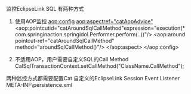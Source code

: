 监控EclipseLink SQL 有两种方式

1) 使用AOP监控
     <bean id="catAopAdvice" class="com.dianping.cat.aop.CatAopAroundAdvice" />
     <aop:config>
     <aop:aspectref="catAopAdvice">
     <aop:pointcutid="catAroundSqlCallMethod"expression="execution(* com.springinaction.springidol.Performer.perform(..))"/>
     <aop:around pointcut-ref="catAroundSqlCallMethod" method="aroundSqlCallMethod()"/>
     </aop:aspect>
     </aop:config>

  2) 不适用AOP，用户需要自定义SQL的Call Method
  CalSqlTransactionContext.setCallMethod("ClassName.CallMethod");

两种监控方式都需要配置Cat 自定义的EclipseLink Session Event Listener
  META-INF\persistence.xml
  <property name="eclipselink.session-event-listener" value="com.dianping.cat.eclipselink.CatSessionEventAdapter" />

